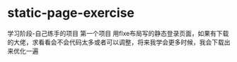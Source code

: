 # static-page-exercise
学习阶段-自己练手的项目
第一个项目
用flxe布局写的静态登录页面，如果有下载的大佬，求看看会不会代码太多或者可以调整，将来我学会更多时候，我会下载出来优化一遍
